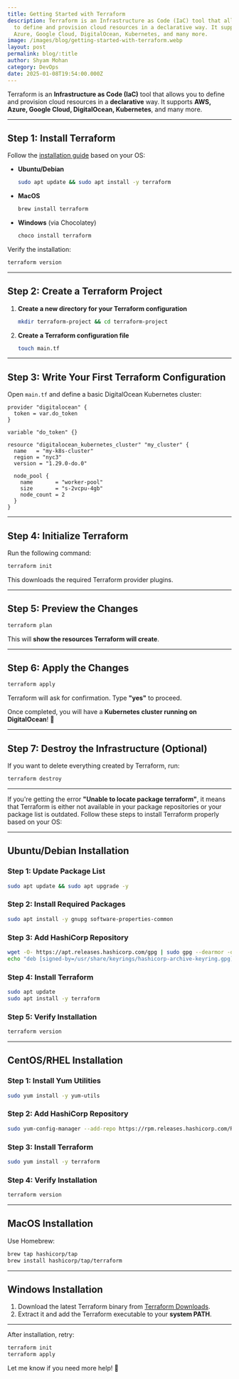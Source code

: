 ```yaml
---
title: Getting Started with Terraform
description: Terraform is an Infrastructure as Code (IaC) tool that allows you
  to define and provision cloud resources in a declarative way. It supports AWS,
  Azure, Google Cloud, DigitalOcean, Kubernetes, and many more.
image: /images/blog/getting-started-with-terraform.webp
layout: post
permalink: blog/:title
author: Shyam Mohan
category: DevOps
date: 2025-01-08T19:54:00.000Z
---
```



Terraform is an **Infrastructure as Code (IaC)** tool that allows you to define and provision cloud resources in a **declarative** way. It supports **AWS, Azure, Google Cloud, DigitalOcean, Kubernetes**, and many more.

---

## **Step 1: Install Terraform**
Follow the [installation guide](https://developer.hashicorp.com/terraform/tutorials/aws-get-started/install-cli) based on your OS:

- **Ubuntu/Debian**
  ```bash
  sudo apt update && sudo apt install -y terraform
  ```
- **MacOS**
  ```bash
  brew install terraform
  ```
- **Windows** (via Chocolatey)
  ```powershell
  choco install terraform
  ```

Verify the installation:
```bash
terraform version
```

---

## **Step 2: Create a Terraform Project**
1. **Create a new directory for your Terraform configuration**
   ```bash
   mkdir terraform-project && cd terraform-project
   ```

2. **Create a Terraform configuration file**
   ```bash
   touch main.tf
   ```

---

## **Step 3: Write Your First Terraform Configuration**
Open `main.tf` and define a basic DigitalOcean Kubernetes cluster:

```hcl
provider "digitalocean" {
  token = var.do_token
}

variable "do_token" {}

resource "digitalocean_kubernetes_cluster" "my_cluster" {
  name   = "my-k8s-cluster"
  region = "nyc3"
  version = "1.29.0-do.0"

  node_pool {
    name       = "worker-pool"
    size       = "s-2vcpu-4gb"
    node_count = 2
  }
}
```

---

## **Step 4: Initialize Terraform**
Run the following command:
```bash
terraform init
```
This downloads the required Terraform provider plugins.

---

## **Step 5: Preview the Changes**
```bash
terraform plan
```
This will **show the resources Terraform will create**.

---

## **Step 6: Apply the Changes**
```bash
terraform apply
```
Terraform will ask for confirmation. Type **"yes"** to proceed.

Once completed, you will have a **Kubernetes cluster running on DigitalOcean**! 🎉

---

## **Step 7: Destroy the Infrastructure (Optional)**
If you want to delete everything created by Terraform, run:
```bash
terraform destroy
```

---



If you're getting the error **"Unable to locate package terraform"**, it means that Terraform is either not available in your package repositories or your package list is outdated. Follow these steps to install Terraform properly based on your OS:

---

## **Ubuntu/Debian Installation**
### **Step 1: Update Package List**
```bash
sudo apt update && sudo apt upgrade -y
```

### **Step 2: Install Required Packages**
```bash
sudo apt install -y gnupg software-properties-common
```

### **Step 3: Add HashiCorp Repository**
```bash
wget -O- https://apt.releases.hashicorp.com/gpg | sudo gpg --dearmor -o /usr/share/keyrings/hashicorp-archive-keyring.gpg
echo "deb [signed-by=/usr/share/keyrings/hashicorp-archive-keyring.gpg] https://apt.releases.hashicorp.com $(lsb_release -cs) main" | sudo tee /etc/apt/sources.list.d/hashicorp.list
```

### **Step 4: Install Terraform**
```bash
sudo apt update
sudo apt install -y terraform
```

### **Step 5: Verify Installation**
```bash
terraform version
```

---

## **CentOS/RHEL Installation**
### **Step 1: Install Yum Utilities**
```bash
sudo yum install -y yum-utils
```

### **Step 2: Add HashiCorp Repository**
```bash
sudo yum-config-manager --add-repo https://rpm.releases.hashicorp.com/RHEL/hashicorp.repo
```

### **Step 3: Install Terraform**
```bash
sudo yum install -y terraform
```

### **Step 4: Verify Installation**
```bash
terraform version
```

---

## **MacOS Installation**
Use Homebrew:
```bash
brew tap hashicorp/tap
brew install hashicorp/tap/terraform
```

---

## **Windows Installation**
1. Download the latest Terraform binary from [Terraform Downloads](https://developer.hashicorp.com/terraform/downloads).
2. Extract it and add the Terraform executable to your **system PATH**.

---

After installation, retry:
```bash
terraform init
terraform apply
```

Let me know if you need more help! 🚀
